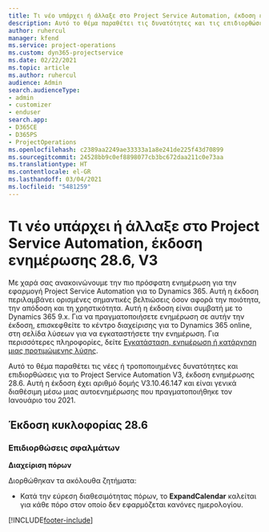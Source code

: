 ```yaml
---
title: Τι νέο υπάρχει ή άλλαξε στο Project Service Automation, έκδοση ενημέρωσης 28.6 Hotfix, V3
description: Αυτό το θέμα παραθέτει τις δυνατότητες και τις επιδιορθώσεις που είναι διαθέσιμες για το Project Service Automation V3, έκδοση ενημέρωσης 28.6 Hotfix, V3.
author: ruhercul
manager: kfend
ms.service: project-operations
ms.custom: dyn365-projectservice
ms.date: 02/22/2021
ms.topic: article
ms.author: ruhercul
audience: Admin
search.audienceType:
- admin
- customizer
- enduser
search.app:
- D365CE
- D365PS
- ProjectOperations
ms.openlocfilehash: c2389aa2249ae33333a1a8e241de225f43d70899
ms.sourcegitcommit: 24528bb9c0ef8898077cb3bc672daa211c0e73aa
ms.translationtype: HT
ms.contentlocale: el-GR
ms.lasthandoff: 03/04/2021
ms.locfileid: "5481259"
---
```

# <a name="whats-new-or-changed-in-project-service-automation-update-release-286-v3"></a>Τι νέο υπάρχει ή άλλαξε στο Project Service Automation, έκδοση ενημέρωσης 28.6, V3

Με χαρά σας ανακοινώνουμε την πιο πρόσφατη ενημέρωση για την εφαρμογή Project Service Automation για το Dynamics 365. Αυτή η έκδοση περιλαμβάνει ορισμένες σημαντικές βελτιώσεις όσον αφορά την ποιότητα, την απόδοση και τη χρηστικότητα. Αυτή η έκδοση είναι συμβατή με το Dynamics 365 9.x. Για να πραγματοποιήσετε ενημέρωση σε αυτήν την έκδοση, επισκεφθείτε το κέντρο διαχείρισης για το Dynamics 365 online, στη σελίδα λύσεων για να εγκαταστήσετε την ενημέρωση. Για περισσότερες πληροφορίες, δείτε [Εγκατάσταση, ενημέρωση ή κατάργηση μιας προτιμώμενης λύσης](https://docs.microsoft.com/power-platform/admin/install-remove-preferred-solution).

Αυτό το θέμα παραθέτει τις νέες ή τροποποιημένες δυνατότητες και επιδιορθώσεις για το Project Service Automation V3, έκδοση ενημέρωσης 28.6. Αυτή η έκδοση έχει αριθμό δομής V3.10.46.147 και είναι γενικά διαθέσιμη μέσω μιας αυτοενημέρωσης που πραγματοποιήθηκε τον Ιανουάριο του 2021.

## <a name="update-release-286"></a>Έκδοση κυκλοφορίας 28.6

### <a name="bug-fixes"></a>Επιδιορθώσεις σφαλμάτων


**Διαχείριση πόρων**

Διορθώθηκαν τα ακόλουθα ζητήματα:

- Κατά την εύρεση διαθεσιμότητας πόρων, το **ExpandCalendar** καλείται για κάθε πόρο στον οποίο δεν εφαρμόζεται κανόνες ημερολογίου.


[!INCLUDE[footer-include](../includes/footer-banner.md)]
